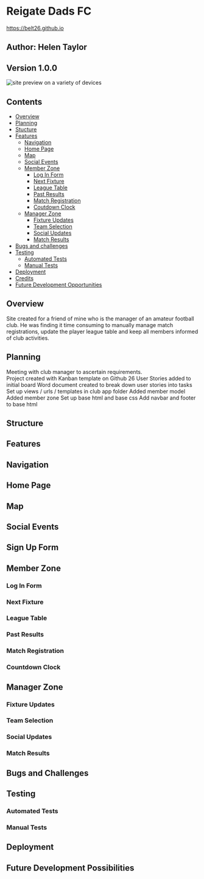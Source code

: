 # Reigate Dads FC

https://belt26.github.io

## Author: Helen Taylor  
## Version 1.0.0

![site preview on a variety of devices]()


## Contents
* [Overview](#overview)
* [Planning](#planning)
* [Stucture](#structure)
* [Features](#features)
    * [Navigation](#navigation)
    * [Home Page](#home)
    * [Map](#map)
    * [Social Events](#social-events)
    * [Member Zone](#member-zone)
        * [Log In Form](#log-in-form)
        * [Next Fixture](#fixture)
        * [League Table](#league-table)
        * [Past Results](#past-results)
        * [Match Registration](#match-registration)
        * [Coutdown Clock](#countdown-clock)   
    * [Manager Zone](#manager-zone)
        * [Fixture Updates](#fixture-updates)
        * [Team Selection](#team-selection)
        * [Social Updates](#social-updates)
        * [Match Results](#match-results)
* [Bugs and challenges](#bugs-and-challenges)
* [Testing](#testing)
    * [Automated Tests](#automated-tests)
    * [Manual Tests](#manual-tests)
* [Deployment](#deployment)
* [Credits](#credits)
* [Future Development Opportunities](#future-development-possibilities)

## Overview

Site created for a friend of mine who is the manager of an amateur football club. He was finding it time consuming to manually manage match registrations, update the player league table and keep all members informed of club activities.

## Planning

Meeting with club manager to ascertain requirements.  
Project created with Kanban template on Github
26 User Stories added to initial board
Word document created to break down user stories into tasks
Set up views / urls / templates in club app folder
Added member model
Added member zone
Set up base html and base css
Add navbar and footer to base html

## Structure

## Features

## Navigation

## Home Page

## Map

## Social Events

## Sign Up Form

## Member Zone

### Log In Form

### Next Fixture

### League Table

### Past Results

### Match Registration

### Countdown Clock

## Manager Zone

### Fixture Updates

### Team Selection

### Social Updates

### Match Results

## Bugs and Challenges

## Testing

### Automated Tests

### Manual Tests

## Deployment

## Future Development Possibilities


